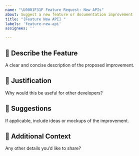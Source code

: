 ```yaml
---
name: "\U0001F31F Feature Request: New APIs"
about: Suggest a new feature or documentation improvement
title: "[Feature New API] "
labels: 'feature-new-api'
assignees: ''

---
```


## 🌟 Describe the Feature

A clear and concise description of the proposed improvement.

## 🚀 Justification

Why would this be useful for other developers?

## 📝 Suggestions

If applicable, include ideas or mockups of the improvement.

## 🧠 Additional Context

Any other details you’d like to share?
